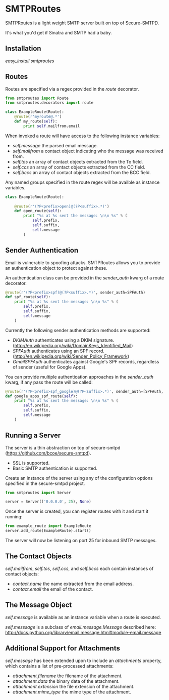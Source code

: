 SMTPRoutes
==========

SMTPRoutes is a light weight SMTP server built on top of Secure-SMTPD.

It's what you'd get if Sinatra and SMTP had a baby.

Installation
------------

*easy_install smtproutes*

Routes
------

Routes are specified via a regex provided in the *route* decorator.

```python
from smtproutes import Route
from smtproutes.decorators import route

class ExampleRoute(Route):
	@route(r'myroute@.*')
    def my_route(self):
		print self.mailfrom.email
```

When invoked a route will have access to the following instance variables:

* _self.message_ the parsed email message.
* _self.mailfrom_ a contact object indicating who the message was received from.
* _self.tos_ an array of contact objects extracted from the To field.
* _self.ccs_ an array of contact objects extracted from the CC field.
* _self.bccs_ an array of contact objects extracted from the BCC field.

Any named groups specified in the route regex will be availble as instance variables.

```python
class ExampleRoute(Route):
    
	@route(r'(?P<prefix>open)@(?P<suffix>.*)')
    def open_route(self):
        print "%s at %s sent the message: \n\n %s" % (
            self.prefix,
            self.suffix,
            self.message
        )
```

Sender Authentication
---------------------

Email is vulnerable to spoofing attacks. SMTPRoutes allows you to provide an authentication object to protect against these.

An authentication class can be provided in the *sender_auth* kwarg of a route decorator.

```python
@route(r'(?P<prefix>spf)@(?P<suffix>.*)', sender_auth=SPFAuth)
def spf_route(self):
    print "%s at %s sent the message: \n\n %s" % (
        self.prefix,
        self.suffix,
        self.message
    )
```

Currently the following sender authentication methods are supported:

* _DKIMAuth_ authenticates using a DKIM signature. (http://en.wikipedia.org/wiki/DomainKeys_Identified_Mail)
* _SPFAuth_ authenticates using an SPF record. (http://en.wikipedia.org/wiki/Sender_Policy_Framework)
* _GmailSPFAuth_ authenticates against Google's SPF records, regardless of sender (useful for Google Apps).

You can provide multiple authentication approaches in the *sender_auth* kwarg, if any pass the route will be called:

```python
@route(r'(?P<prefix>spf_google)@(?P<suffix>.*)', sender_auth=[SPFAuth, GmailSPFAuth])
def google_apps_spf_route(self):
    print "%s at %s sent the message: \n\n %s" % (
        self.prefix,
        self.suffix,
        self.message
    )
```

Running a Server
----------------

The server is a thin abstraction on top of secure-smtpd (https://github.com/bcoe/secure-smtpd).

* SSL is supported.
* Basic SMTP authentication is supported.

Create an instance of the server using any of the configuration options specified in the secure-smtpd project.

```python
from smtproutes import Server

server = Server(('0.0.0.0', 25), None)
```

Once the server is created, you can register routes with it and start it running:

```python
from example_route import ExampleRoute
server.add_route(ExampleRoute).start()
```

The server will now be listening on port 25 for inbound SMTP messages.

The Contact Objects
-------------------

_self.mailfrom_, _self.tos_, _self.ccs_, and _self.bccs_ each contain instances of contact objects:

* _contact.name_ the name extracted from the email address.
* _contact.email_ the email of the contact.

The Message Object
------------------

*self.message* is available as an instance variable when a route is executed.

*self.messsage* is a subclass of *email.message.Message* described here: http://docs.python.org/library/email.message.html#module-email.message

Additional Support for Attachments
----------------------------------

*self.message* has been extended upon to include an *attachments* property, which contains a list of pre-processed attachments:

* _attachment.filename_ the filename of the attachment.
* _attachment.data_ the binary data of the attachment.
* _attachment.extension_ the file extension of the attachment.
* _attachment.mime_type_ the mime type of the attachment.
